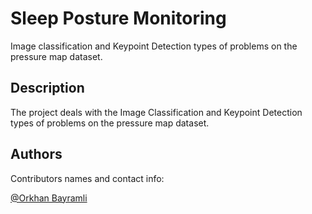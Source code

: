 # Sleep Posture Monitoring

Image classification and Keypoint Detection types of problems on the pressure map dataset.

## Description

The project deals with the Image Classification and Keypoint Detection types of problems on the pressure map dataset. 

## Authors

Contributors names and contact info:

[@Orkhan Bayramli](https://www.linkedin.com/in/meorkhanbayramli/)  